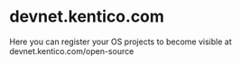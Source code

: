 # devnet.kentico.com
Here you can register your OS projects to become visible at devnet.kentico.com/open-source
